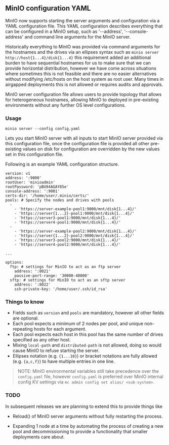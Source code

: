 ## MinIO configuration YAML

MinIO now supports starting the server arguments and configuration via a YAML configuration file. This YAML configuration describes everything that can be configured in a MinIO setup, such as '--address', '--console-address' and command line arguments for the MinIO server.

Historically everything to MinIO was provided via command arguments for the hostnames and the drives via an ellipses syntax such as `minio server http://host{1...4}/disk{1...4}` this requirement added an additional burden to have sequential hostnames for us to make sure that we can provide horizontal distribution, however we have come across situations where sometimes this is not feasible and there are no easier alternatives without modifying /etc/hosts on the host system as root user.  Many times in airgapped deployments this is not allowed or requires audits and approvals.

MinIO server configuration file allows users to provide topology that allows for heterogeneous hostnames, allowing MinIO to deployed in pre-existing environments without any further OS level configurations.

### Usage

```
minio server --config config.yaml
```

Lets you start MinIO server with all inputs to start MinIO server provided via this configuration file, once the configuration file is provided all other pre-existing values on disk for configuration are overridden by the new values set in this configuration file.

Following is an example YAML configuration structure.
```
version: v1
address: ':9000'
rootUser: 'minioadmin'
rootPassword: 'pBU94AGAY85e'
console-address: ':9001'
certs-dir: '/home/user/.minio/certs/'
pools: # Specify the nodes and drives with pools
  -
	- 'https://server-example-pool1:9000/mnt/disk{1...4}/'
	- 'https://server{1...2}-pool1:9000/mnt/disk{1...4}/'
	- 'https://server3-pool1:9000/mnt/disk{1...4}/'
	- 'https://server4-pool1:9000/mnt/disk{1...4}/'
  -
	- 'https://server-example-pool2:9000/mnt/disk{1...4}/'
	- 'https://server{1...2}-pool2:9000/mnt/disk{1...4}/'
	- 'https://server3-pool2:9000/mnt/disk{1...4}/'
	- 'https://server4-pool2:9000/mnt/disk{1...4}/'

...

options:
  ftp: # settings for MinIO to act as an ftp server
	address: ':8021'
	passive-port-range: '30000-40000'
  sftp: # settings for MinIO to act as an sftp server
	address: ':8022'
	ssh-private-key: '/home/user/.ssh/id_rsa'
```

### Things to know

- Fields such as `version` and `pools` are mandatory, however all other fields are optional.
- Each pool expects a minimum of 2 nodes per pool, and unique non-repeating hosts for each argument.
- Each pool expects each host in this pool has the same number of drives specified as any other host.
- Mixing `local-path` and `distributed-path` is not allowed, doing so would cause MinIO to refuse starting the server.
- Ellipses notation (e.g. `{1...10}`) or bracket notations are fully allowed (e.g. `{a,c,f}`) to have multiple entries in one line.

> NOTE: MinIO environmental variables still take precedence over the `config.yaml` file, however `config.yaml` is preferred over MinIO internal config KV settings via `mc admin config set alias/ <sub-system>`.

### TODO

In subsequent releases we are planning to extend this to provide things like

- Reload() of MinIO server arguments without fully restarting the process.

- Expanding 1 node at a time by automating the process of creating a new pool
  and decommissioning to provide a functionality that smaller deployments
  care about.

